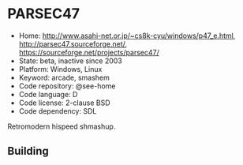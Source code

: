 # PARSEC47

- Home: http://www.asahi-net.or.jp/~cs8k-cyu/windows/p47_e.html, http://parsec47.sourceforge.net/, https://sourceforge.net/projects/parsec47/
- State: beta, inactive since 2003
- Platform: Windows, Linux
- Keyword: arcade, smashem
- Code repository: @see-home
- Code language: D
- Code license: 2-clause BSD
- Code dependency: SDL

Retromodern hispeed shmashup.

## Building
